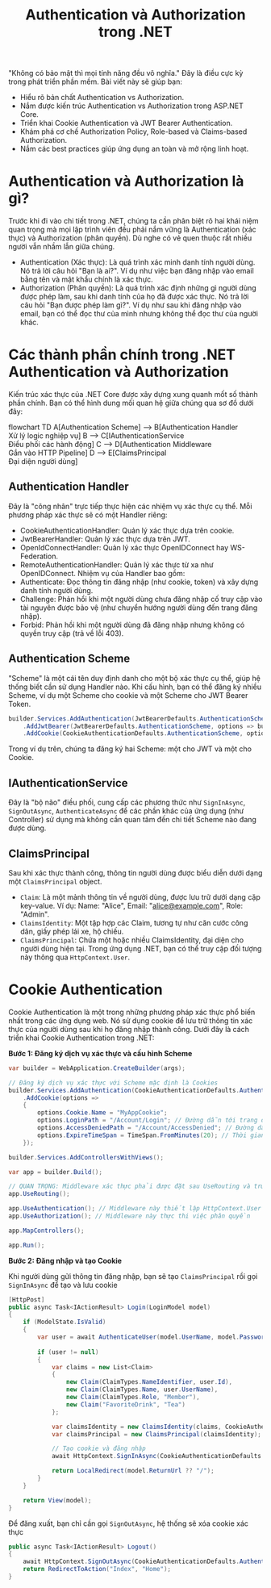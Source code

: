 ﻿---
url: [/post/authentication-va-authorization-trong-net]
title: "Authentication và Authorization trong .NET"
$attribute: PostMetadata(Id = 2, Title = "Authentication và Authorization trong .NET", Category = "Bảo mật", LastModified = "05-10-2025")
$layout: BlogContentLayout
---

"Không có bảo mật thì mọi tính năng đều vô nghĩa." Đây là điều cực kỳ trong phát triển phần mềm. 
Bài viết này sẽ giúp bạn:
- Hiểu rõ bản chất Authentication vs Authorization.
- Nắm được kiến trúc Authentication vs Authorization trong ASP.NET Core.
- Triển khai Cookie Authentication và JWT Bearer Authentication.
- Khám phá cơ chế Authorization Policy, Role-based và Claims-based Authorization.
- Nắm các best practices giúp ứng dụng an toàn và mở rộng linh hoạt.

# Authentication và Authorization là gì?

Trước khi đi vào chi tiết trong .NET, chúng ta cần phân biệt rõ hai khái niệm quan trọng 
mà mọi lập trình viên đều phải nắm vững là Authentication (xác thực) và Authorization (phân quyền). 
Dù nghe có vẻ quen thuộc rất nhiều người vẫn nhầm lẫn giữa chúng. 
- Authentication (Xác thực): Là quá trình xác minh danh tính người dùng. Nó trả lời câu hỏi 
"Bạn là ai?". Ví dụ như việc bạn đăng nhập vào email bằng tên và mật khẩu chính là xác thực.
- Authorization (Phân quyền): Là quá trình xác định những gì người dùng được phép làm, sau khi 
danh tính của họ đã được xác thực. Nó trả lời câu hỏi "Bạn được phép làm gì?". 
Ví dụ như sau khi đăng nhập vào email, bạn có thể đọc thư của mình nhưng không thể đọc thư của người khác.

# Các thành phần chính trong .NET Authentication và Authorization 

Kiến trúc xác thực của .NET Core được xây dựng xung quanh mốt số thành phần chính. 
Bạn có thể hình dung mối quan hệ giữa chúng qua sơ đồ dưới đây:

<div class="mermaid">
flowchart TD
    A[Authentication Scheme] --> B[Authentication Handler<br>Xử lý logic nghiệp vụ]
    B --> C[IAuthenticationService<br>Điều phối các hành động]
    C --> D[Authentication Middleware<br>Gắn vào HTTP Pipeline]
    D --> E[ClaimsPrincipal<br>Đại diện người dùng]
</div>


##  Authentication Handler
Đây là "công nhân" trực tiếp thực hiện các nhiệm vụ xác thực cụ thể. 
Mỗi phương pháp xác thực sẽ có một Handler riêng:
- CookieAuthenticationHandler: Quản lý xác thực dựa trên cookie.
- JwtBearerHandler: Quản lý xác thực dựa trên JWT.
- OpenIdConnectHandler: Quản lý xác thực OpenIDConnect hay WS-Federation.
- RemoteAuthenticationHandler: Quản lý xác thực từ xa như OpenIDConnect.
Nhiệm vụ của Handler bao gồm:
- Authenticate: Đọc thông tin đăng nhập (như cookie, token) và xây dựng danh tính 
người dùng.
- Challenge: Phản hồi khi một người dùng chưa đăng nhập cố truy cập vào 
tài nguyên được bảo vệ (như chuyển hướng người dùng đến trang đăng nhập).
- Forbid: Phản hồi khi một người dùng đã đăng nhập nhưng không có 
quyền truy cập (trả về lỗi 403).

## Authentication Scheme

"Scheme" là một cái tên duy định danh cho một bộ xác thực cụ thể, 
giúp hệ thống biết cần sử dụng Handler nào. Khi cấu hình, bạn có thể đăng ký 
nhiều Scheme, ví dụ một Scheme cho cookie và một Scheme cho JWT Bearer Token.

```csharp
builder.Services.AddAuthentication(JwtBearerDefaults.AuthenticationScheme)
    .AddJwtBearer(JwtBearerDefaults.AuthenticationScheme, options => builder.Configuration.Bind("JwtSettings", options))
    .AddCookie(CookieAuthenticationDefaults.AuthenticationScheme, options => builder.Configuration.Bind("CookieSettings", options));
```

Trong ví dụ trên, chúng ta đăng ký hai Scheme: một cho JWT và một cho Cookie.

## IAuthenticationService

Đây là "bộ não" điều phối, cung cấp các phương thức như `SignInAsync`, `SignOutAsync`, 
`AuthenticateAsync` để các phần khác của ứng dụng (như Controller) sử dụng mà 
không cần quan tâm đến chi tiết Scheme nào đang được dùng.

## ClaimsPrincipal 

Sau khi xác thực thành công, thông tin người dùng được biểu diễn dưới dạng 
một `ClaimsPrincipal` object.

- `Claim`: Là một mảnh thông tin về người dùng, được lưu trữ dưới dạng cặp key-value. 
Ví dụ: Name: "Alice", Email: "alice@example.com", Role: "Admin".
- `ClaimsIdentity`: Một tập hợp các Claim, tương tự như căn cước công dân, giấy phép lái xe, hộ chiếu.
- `ClaimsPrincipal`: Chứa một hoặc nhiều ClaimsIdentity, đại diện cho người dùng hiện tại. 
Trong ứng dụng .NET, bạn có thể truy cập đối tượng này thông qua `HttpContext.User`.

# Cookie Authentication

Cookie Authentication là một trong những phương pháp xác thực phổ biến nhất trong các ứng dụng web. 
Nó sử dụng cookie để lưu trữ thông tin xác thực của người dùng sau khi họ đăng nhập thành công. 
Dưới đây là cách triển khai Cookie Authentication trong .NET:

**Bước 1: Đăng ký dịch vụ xác thực và cấu hình Scheme**

```csharp
var builder = WebApplication.CreateBuilder(args);

// Đăng ký dịch vụ xác thực với Scheme mặc định là Cookies
builder.Services.AddAuthentication(CookieAuthenticationDefaults.AuthenticationScheme)
    .AddCookie(options =>
    {
        options.Cookie.Name = "MyAppCookie";
        options.LoginPath = "/Account/Login"; // Đường dẫn tới trang đăng nhập
        options.AccessDeniedPath = "/Account/AccessDenied"; // Đường dẫn khi bị từ chối truy cập
        options.ExpireTimeSpan = TimeSpan.FromMinutes(20); // Thời gian cookie hết hạn
    });

builder.Services.AddControllersWithViews();

var app = builder.Build();

// QUAN TRỌNG: Middleware xác thực phải được đặt sau UseRouting và trước UseAuthorization
app.UseRouting();

app.UseAuthentication(); // Middleware này thiết lập HttpContext.User
app.UseAuthorization(); // Middleware này thực thi việc phân quyền

app.MapControllers();

app.Run();
```

**Bước 2: Đăng nhập và tạo Cookie**

Khi người dùng gửi thông tin đăng nhập, bạn sẽ tạo `ClaimsPrincipal` rồi 
gọi `SignInAsync` để tạo và lưu cookie

```csharp
[HttpPost]
public async Task<IActionResult> Login(LoginModel model)
{
    if (ModelState.IsValid)
    {
        var user = await AuthenticateUser(model.UserName, model.Password);
        
        if (user != null)
        {
            var claims = new List<Claim>
            {
                new Claim(ClaimTypes.NameIdentifier, user.Id),
                new Claim(ClaimTypes.Name, user.UserName),
                new Claim(ClaimTypes.Role, "Member"), 
                new Claim("FavoriteDrink", "Tea") 
            };

            var claimsIdentity = new ClaimsIdentity(claims, CookieAuthenticationDefaults.AuthenticationScheme);
            var claimsPrincipal = new ClaimsPrincipal(claimsIdentity);

            // Tạo cookie và đăng nhập
            await HttpContext.SignInAsync(CookieAuthenticationDefaults.AuthenticationScheme, claimsPrincipal);

            return LocalRedirect(model.ReturnUrl ?? "/");
        }
    }

    return View(model);
}
```

Để đăng xuất, bạn chỉ cần gọi `SignOutAsync`, hệ thống sẽ xóa cookie xác thực
```csharp
public async Task<IActionResult> Logout()
{
    await HttpContext.SignOutAsync(CookieAuthenticationDefaults.AuthenticationScheme);
    return RedirectToAction("Index", "Home");
}
```
